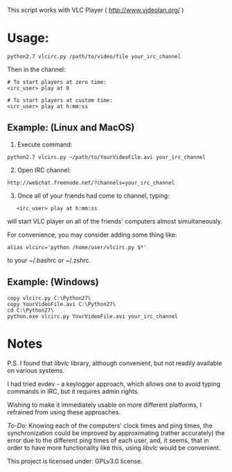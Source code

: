 This script works with VLC Player ( http://www.videolan.org/ )

# Usage:

```
python2.7 vlcirc.py /path/to/video/file your_irc_channel
```

Then in the channel:
```
# To start players at zero time:
<irc_user> play at 0
```
```
# To start players at custom time:
<irc_user> play at h:mm:ss
```

## Example: (Linux and MacOS)

1. Execute command:
```
python2.7 vlcirc.py ~/path/to/YourVideoFile.avi your_irc_channel
```
2. Open IRC channel:
```
http://webchat.freenode.net/?channels=your_irc_channel
```
3. Once all of your friends had come to channel, typing:
```
   <irc_user> play at h:mm:ss
```
will start VLC player on all of the friends' computers almost simultaneously.

For convenience, you may consider adding some thing like:
```
alias vlcirc='python /home/user/vlcirc.py $*'
```
to your ~/.bashrc or ~/.zshrc.

## Example: (Windows)
```
copy vlcirc.py C:\Python27\
copy YourVideoFile.avi C:\Python27\
cd C:\Python27\
python.exe vlcirc.py YourVideoFile.avi your_irc_channel
```

# Notes

P.S. I found that *libvlc* library, although convenient, but not readily available on various systems.

I had tried evdev - a keylogger approach, which allows one to avoid typing commands in IRC, but it requires admin rights.

Wishing to make it immediately usable on more different platforms, I refrained from using these approaches.

*To-Do:* Knowing each of the computers' clock times and ping times, the synchronization could be improved by approximating (rather accurately) the error due to the different ping times of each user, and, it seems, that in order to have more functionality like this, using *libvlc* would be convenient.

This project is licensed under: GPLv3.0 license.




